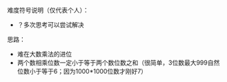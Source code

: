 难度符号说明（仅代表个人）：

 - ？多次思考可以尝试解决

思路：

- 难在大数乘法的进位
- 两个数相乘位数一定小于等于两个数位数之和（很简单，3位数最大999自然位数小于等于6；因为1000*1000位数才刚好7）